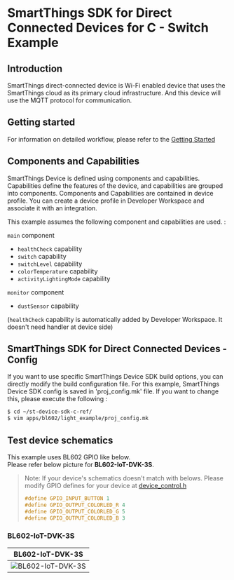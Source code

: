 # SmartThings SDK for Direct Connected Devices for C - Switch Example

## Introduction

SmartThings direct-connected device is Wi-Fi enabled device that uses the SmartThings cloud as its primary cloud infrastructure. And this device will use the MQTT protocol for communication.

## Getting started

For information on detailed workflow, please refer to the [Getting Started](../../../doc/getting_started.md)

## Components and Capabilities

SmartThings Device is defined using components and capabilities. Capabilities define the features of the device, and capabilities are grouped into components.
Components and Capabilities are contained in device profile. You can create a device profile in Developer Workspace and associate it with an integration.

This example assumes the following component and capabilities are used. :  

`main` component  
- `healthCheck` capability  
- `switch` capability  
- `switchLevel` capability  
- `colorTemperature` capability  
- `activityLightingMode` capability  

`monitor` component  
- `dustSensor` capability 

(`healthCheck` capability is automatically added by Developer Workspace. It doesn't need handler at device side)

## SmartThings SDK for Direct Connected Devices - Config
If you want to use specific SmartThings Device SDK build options, you can directly modify the build configuration file. For this example, SmartThings Device SDK config is saved in 'proj_config.mk' file. If you want to change this, please execute the following :
```sh
$ cd ~/st-device-sdk-c-ref/
$ vim apps/bl602/light_example/proj_config.mk
```

## Test device schematics
This example uses BL602 GPIO like below.  
Please refer below picture for __BL602-IoT-DVK-3S__.  
> Note: If your device's schematics doesn't match with belows. 
> Please modify GPIO defines for your device at [device_control.h](main/device_control.h)
> ```c
> #define GPIO_INPUT_BUTTON 1
> #define GPIO_OUTPUT_COLORLED_R 4
> #define GPIO_OUTPUT_COLORLED_G 5
> #define GPIO_OUTPUT_COLORLED_B 3
> ```

### BL602-IoT-DVK-3S  
| BL602-IoT-DVK-3S                                                     |
|-------------------------------------------------------------------|
|![BL602-IoT-DVK-3S](../../../doc/res/BL602-IoT-DVK-3S.jpg) |

